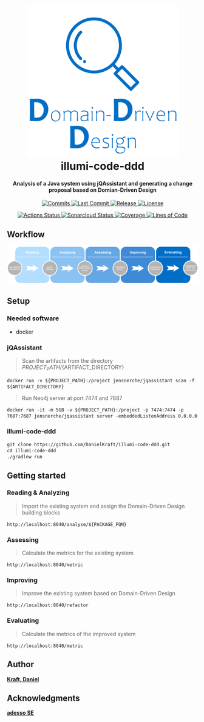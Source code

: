 <h1 align="center">
  <br>
  <img src="/gfx/illumi-code-ddd-logo.png?raw=true" 
       alt="illumi-code-ddd"
       width="400">
  <br>
    illumi-code-ddd
  <br>
</h1>

<h4 align="center">
  Analysis of a Java system using jQAssistant and generating a change proposal based on Domian-Driven Design
</h4>

<p align="center">
  <a href="https://github.com/DanielKraft/illumi-code-ddd/commits">
    <img src="https://badgen.net/github/commits/DanielKraft/illumi-code-ddd"
         alt="Commits">
  </a>
  <a href="https://github.com/DanielKraft/illumi-code-ddd/commits">
    <img src="https://badgen.net/github/last-commit/DanielKraft/illumi-code-ddd"
         alt="Last Commit">
  </a>
  <a href="https://github.com/DanielKraft/illumi-code-ddd/releases">
    <img src="https://badgen.net/github/release/DanielKraft/illumi-code-ddd"
         alt="Release">
  </a>
  <a href="https://github.com/DanielKraft/illumi-code-ddd/blob/master/LICENSE">
    <img src="https://badgen.net/github/license/DanielKraft/illumi-code-ddd"
         alt="License">
  </a>
</p>

<p align="center">
  <a href="https://github.com/DanielKraft/illumi-code-ddd/actions">
    <img src="https://github.com/DanielKraft/illumi-code-ddd/workflows/Java%20CI/badge.svg"
         alt="Actions Status">
  </a>
  <a href="https://sonarcloud.io/dashboard?id=DanielKraft_illumi-code-ddd">
    <img src="https://sonarcloud.io/api/project_badges/measure?project=DanielKraft_illumi-code-ddd&metric=alert_status"
         alt="Sonarcloud Status">
  </a>
  <a href="https://sonarcloud.io/component_measures?id=DanielKraft_illumi-code-ddd&metric=coverage&view=list">
    <img src="https://sonarcloud.io/api/project_badges/measure?project=DanielKraft_illumi-code-ddd&metric=coverage"
         alt="Coverage">
  </a>
  <a href="https://sonarcloud.io/dashboard?id=DanielKraft_illumi-code-ddd">
    <img src="https://sonarcloud.io/api/project_badges/measure?project=DanielKraft_illumi-code-ddd&metric=ncloc"
         alt="Lines of Code">
  </a>
</p>

## Workflow
![Workflow of illumi-code-ddd](/gfx/illumi-code-ddd-workflow-English.png?raw=true "Workflow")

## Setup
### Needed software
- docker

### jQAssistant
> Scan the artifacts from the directory ${PROJECT_PATH}/${ARTIFACT_DIRECTORY}
```shell
docker run -v ${PROJECT_PATH}:/project jensnerche/jqassistant scan -f ${ARTIFACT_DIRECTORY}
```

> Run Neo4j server at port 7474 and 7687
```shell
docker run -it -m 5GB -v ${PROJECT_PATH}:/project -p 7474:7474 -p 7687:7687 jensnerche/jqassistant server -embeddedListenAddress 0.0.0.0
```

### illumi-code-ddd
```shell
git clone https://github.com/DanielKraft/illumi-code-ddd.git
cd illumi-code-ddd
./gradlew run
```

## Getting started
### Reading & Analyzing
> Import the existing system and assign the Domain-Driven Design building blocks
```shell
http://localhost:8040/analyse/${PACKAGE_FQN}
```
### Assessing
> Calculate the metrics for the existing system 
```shell
http://localhost:8040/metric
```
### Improving
> Improve the existing system based on Domain-Driven Design
```shell
http://localhost:8040/refactor
```
### Evaluating
> Calculate the metrics of the improved system
```shell
http://localhost:8040/metric
```

## Author
[**Kraft, Daniel**](https://github.com/DanielKraft)

## Acknowledgments
[**adesso SE**](https://www.adesso.de/de/)
